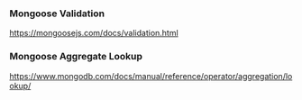 ### Mongoose Validation

https://mongoosejs.com/docs/validation.html

### Mongoose Aggregate Lookup

https://www.mongodb.com/docs/manual/reference/operator/aggregation/lookup/